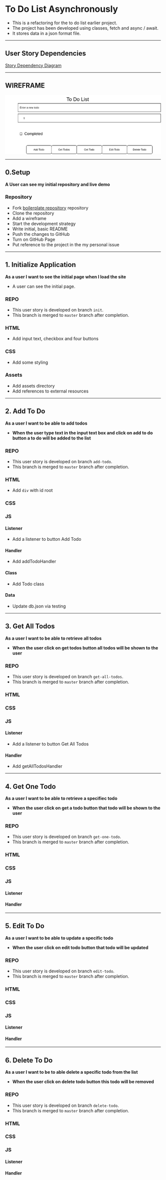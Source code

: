 # To Do List Asynchronously

- This is a refactoring for the to do list earlier project.
- The project has been developed using classes, fetch and async / await.
- It stores data in a json format file.

---

## User Story Dependencies

[Story Dependency Diagram](https://excalidraw.com/)

---

## WIREFRAME

![wireframe](../public/assets/images/todo-list.png)

---

## 0.Setup

**A User can see my initial repository and live demo**

### Repository

- Fork [boilerplate repository](https://github.com/HackYourFutureBelgium/restful-pjs) repository
- Clone the repository
- Add a wireframe
- Start the development strategy
- Write initial, basic README
- Push the changes to GitHub
- Turn on GitHub Page
- Put reference to the project in the my personal issue

---

## 1. Initialize Application

__As a user I want to see the initial page when I load the site__

- A user can see the initial page.

### REPO

- This user story is developed on branch `init`.
- This branch is merged to `master` branch after completion.

### HTML

- Add input text, checkbox and four buttons

### CSS

- Add some styling

### Assets

- Add assets directory
- Add references to external resources

---

## 2. Add To Do

__As a user I want to be able to add todos__

- __When the user type text in the input text box and click on add to do button a to do will be added to the list__

### REPO

- This user story is developed on branch `add-todo`.
- This branch is merged to `master` branch after completion.

### HTML

- Add `div` with id root

### CSS

### JS

#### Listener

- Add a listener to button Add Todo

#### Handler

- Add addTodoHandler

#### Class

- Add Todo class

#### Data

- Update db.json via testing

---

## 3. Get All Todos

__As a user I want to be able to retrieve all todos__

- __When the user click on get todos button all todos will be shown to the user__

### REPO

- This user story is developed on branch `get-all-todos`.
- This branch is merged to `master` branch after completion.

### HTML

### CSS

### JS

#### Listener

- Add a listener to button Get All Todos

#### Handler

- Add getAllTodosHandler

---

## 4. Get One Todo

__As a user I want to be able to retrieve a specifiec todo__

- __When the user click on get a todo button that todo will be shown to the user__

### REPO

- This user story is developed on branch `get-one-todo`.
- This branch is merged to `master` branch after completion.

### HTML

### CSS

### JS

#### Listener

#### Handler

---

## 5. Edit To Do

__As a user I want to be able to update a specific todo__

- __When the user click on edit todo button that todo will be updated__

### REPO

- This user story is developed on branch `edit-todo`.
- This branch is merged to `master` branch after completion.

### HTML

### CSS

### JS

#### Listener

#### Handler

---

## 6. Delete To Do

__As a user I want to be to able delete a specific todo from the list__

- __When the user click on delete todo button this todo will be removed__

### REPO

- This user story is developed on branch `delete-todo`.
- This branch is merged to `master` branch after completion.

### HTML

### CSS

### JS

#### Listener

#### Handler

